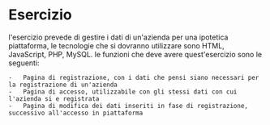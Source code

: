 # Esercizio

l'esercizio prevede di gestire i dati di un'azienda per una ipotetica piattaforma, le tecnologie che si dovranno utilizzare sono HTML, JavaScript, PHP, MySQL.
le funzioni che deve avere quest'esercizio sono le seguenti:

    -   Pagina di registrazione, con i dati che pensi siano necessari per la registrazione di un'azienda
    -   Pagina di accesso, utilizzabile con gli stessi dati con cui l'azienda si e registrata
    -   Pagina di modifica dei dati inseriti in fase di registrazione, successivo all'accesso in piattaforma
